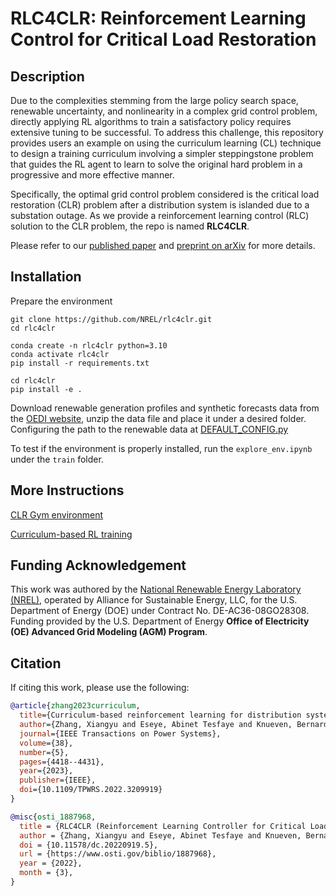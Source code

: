 # RLC4CLR: Reinforcement Learning Control for Critical Load Restoration

## Description

Due to the complexities stemming from the large policy search space, renewable uncertainty, and nonlinearity in a complex grid control problem, directly applying RL algorithms to train a satisfactory policy requires extensive tuning to be successful. To address this challenge, this repository provides users an example on using the curriculum learning (CL) technique to design a training curriculum involving a simpler steppingstone problem that guides the RL agent to learn to solve the original hard problem in a progressive and more effective manner. 

Specifically, the optimal grid control problem considered is the critical load restoration (CLR) problem after a distribution system is islanded due to a substation outage. As we provide a reinforcement learning control (RLC) solution to the CLR problem, the repo is named __RLC4CLR__.

Please refer to our [published paper](https://ieeexplore.ieee.org/abstract/document/9903581) and [preprint on arXiv](https://arxiv.org/abs/2203.04166) for more details.

## Installation

Prepare the environment

```
git clone https://github.com/NREL/rlc4clr.git
cd rlc4clr

conda create -n rlc4clr python=3.10
conda activate rlc4clr
pip install -r requirements.txt

cd rlc4clr 
pip install -e .
```

Download renewable generation profiles and synthetic forecasts data from the [OEDI website](https://data.openei.org/submissions/5978), unzip the data file and place it under a desired folder. Configuring the path to the renewable data at [DEFAULT_CONFIG.py](rlc4clr/clr_envs/envs/DEFAULT_CONFIG.py#L29)

To test if the environment is properly installed, run the `explore_env.ipynb` under the `train` folder.

## More Instructions

[CLR Gym environment](rlc4clr/clr_envs/envs/readme.md)

[Curriculum-based RL training](train/readme.md)

## Funding Acknowledgement

This work was authored by the [National Renewable Energy Laboratory (NREL)](https://www.nrel.gov), operated by Alliance for Sustainable Energy, LLC, for the U.S. Department of Energy (DOE) under Contract No. DE-AC36-08GO28308. Funding provided by the U.S. Department of Energy __Office of Electricity (OE) Advanced Grid Modeling (AGM) Program__. 

## Citation

If citing this work, please use the following:

```bibtex
@article{zhang2023curriculum,
  title={Curriculum-based reinforcement learning for distribution system critical load restoration},
  author={Zhang, Xiangyu and Eseye, Abinet Tesfaye and Knueven, Bernard and Liu, Weijia and Reynolds, Matthew and Jones, Wesley},
  journal={IEEE Transactions on Power Systems},
  volume={38},
  number={5},
  pages={4418--4431},
  year={2023},
  publisher={IEEE},
  doi={10.1109/TPWRS.2022.3209919}
}

@misc{osti_1887968,
  title = {RLC4CLR (Reinforcement Learning Controller for Critical Load Restoration Problems)},
  author = {Zhang, Xiangyu and Eseye, Abinet Tesfaye and Knueven, Bernard and Lui, Weijia and Reynolds, Matthew and Jones, Wesley and USDOE Office of Electricity},
  doi = {10.11578/dc.20220919.5},
  url = {https://www.osti.gov/biblio/1887968},
  year = {2022},
  month = {3},
}
```

